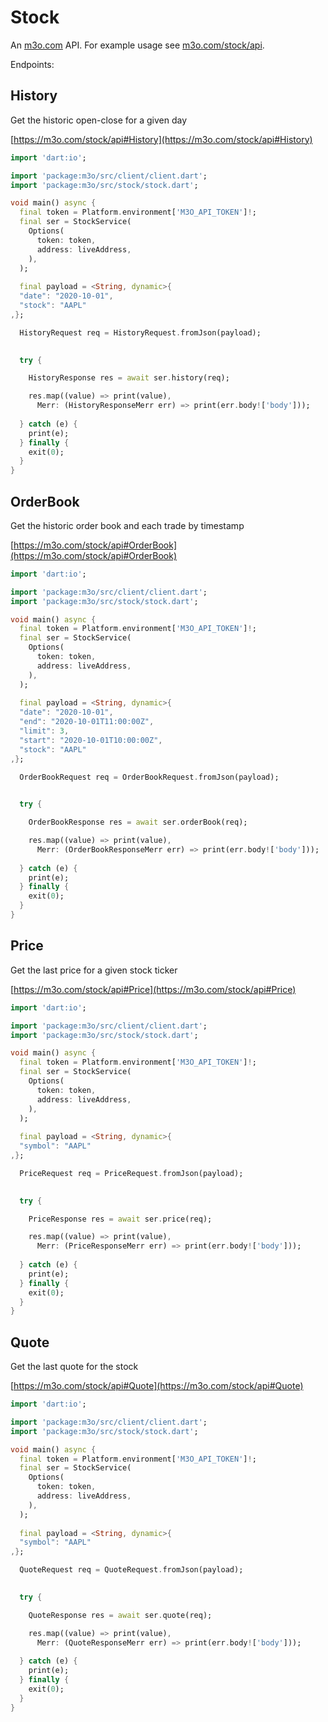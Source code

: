 # Stock

An [m3o.com](https://m3o.com) API. For example usage see [m3o.com/stock/api](https://m3o.com/stock/api).

Endpoints:

## History

Get the historic open-close for a given day


[https://m3o.com/stock/api#History](https://m3o.com/stock/api#History)

```dart
import 'dart:io';

import 'package:m3o/src/client/client.dart';
import 'package:m3o/src/stock/stock.dart';

void main() async {
  final token = Platform.environment['M3O_API_TOKEN']!;
  final ser = StockService(
    Options(
      token: token,
      address: liveAddress,
    ),
  );
 
  final payload = <String, dynamic>{
  "date": "2020-10-01",
  "stock": "AAPL"
,};

  HistoryRequest req = HistoryRequest.fromJson(payload);

  
  try {

	HistoryResponse res = await ser.history(req);

    res.map((value) => print(value),
	  Merr: (HistoryResponseMerr err) => print(err.body!['body']));	
  
  } catch (e) {
    print(e);
  } finally {
    exit(0);
  }
}
```
## OrderBook

Get the historic order book and each trade by timestamp


[https://m3o.com/stock/api#OrderBook](https://m3o.com/stock/api#OrderBook)

```dart
import 'dart:io';

import 'package:m3o/src/client/client.dart';
import 'package:m3o/src/stock/stock.dart';

void main() async {
  final token = Platform.environment['M3O_API_TOKEN']!;
  final ser = StockService(
    Options(
      token: token,
      address: liveAddress,
    ),
  );
 
  final payload = <String, dynamic>{
  "date": "2020-10-01",
  "end": "2020-10-01T11:00:00Z",
  "limit": 3,
  "start": "2020-10-01T10:00:00Z",
  "stock": "AAPL"
,};

  OrderBookRequest req = OrderBookRequest.fromJson(payload);

  
  try {

	OrderBookResponse res = await ser.orderBook(req);

    res.map((value) => print(value),
	  Merr: (OrderBookResponseMerr err) => print(err.body!['body']));	
  
  } catch (e) {
    print(e);
  } finally {
    exit(0);
  }
}
```
## Price

Get the last price for a given stock ticker


[https://m3o.com/stock/api#Price](https://m3o.com/stock/api#Price)

```dart
import 'dart:io';

import 'package:m3o/src/client/client.dart';
import 'package:m3o/src/stock/stock.dart';

void main() async {
  final token = Platform.environment['M3O_API_TOKEN']!;
  final ser = StockService(
    Options(
      token: token,
      address: liveAddress,
    ),
  );
 
  final payload = <String, dynamic>{
  "symbol": "AAPL"
,};

  PriceRequest req = PriceRequest.fromJson(payload);

  
  try {

	PriceResponse res = await ser.price(req);

    res.map((value) => print(value),
	  Merr: (PriceResponseMerr err) => print(err.body!['body']));	
  
  } catch (e) {
    print(e);
  } finally {
    exit(0);
  }
}
```
## Quote

Get the last quote for the stock


[https://m3o.com/stock/api#Quote](https://m3o.com/stock/api#Quote)

```dart
import 'dart:io';

import 'package:m3o/src/client/client.dart';
import 'package:m3o/src/stock/stock.dart';

void main() async {
  final token = Platform.environment['M3O_API_TOKEN']!;
  final ser = StockService(
    Options(
      token: token,
      address: liveAddress,
    ),
  );
 
  final payload = <String, dynamic>{
  "symbol": "AAPL"
,};

  QuoteRequest req = QuoteRequest.fromJson(payload);

  
  try {

	QuoteResponse res = await ser.quote(req);

    res.map((value) => print(value),
	  Merr: (QuoteResponseMerr err) => print(err.body!['body']));	
  
  } catch (e) {
    print(e);
  } finally {
    exit(0);
  }
}
```
